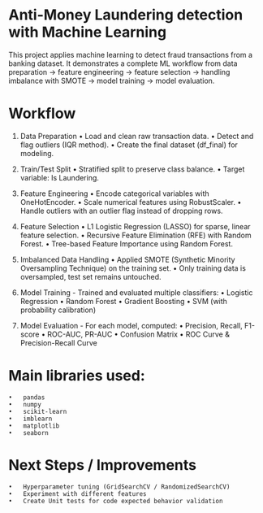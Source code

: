 # Anti-Money Laundering detection with Machine Learning

This project applies machine learning to detect fraud transactions from a banking dataset.
It demonstrates a complete ML workflow from data preparation → feature engineering → feature selection → handling imbalance with SMOTE → model training → model evaluation.

# Workflow

1. Data Preparation
	•	Load and clean raw transaction data.
	•	Detect and flag outliers (IQR method).
	•	Create the final dataset (df_final) for modeling.

2. Train/Test Split
	•	Stratified split to preserve class balance.
	•	Target variable: Is Laundering.

3. Feature Engineering
	•	Encode categorical variables with OneHotEncoder.
	•	Scale numerical features using RobustScaler.
	•	Handle outliers with an outlier flag instead of dropping rows.

4. Feature Selection
	•	L1 Logistic Regression (LASSO) for sparse, linear feature selection.
	•	Recursive Feature Elimination (RFE) with Random Forest.
	•	Tree-based Feature Importance using Random Forest.

5. Imbalanced Data Handling
	•	Applied SMOTE (Synthetic Minority Oversampling Technique) on the training set.
	•	Only training data is oversampled, test set remains untouched.

6. Model Training - Trained and evaluated multiple classifiers:
	•	Logistic Regression
	•	Random Forest
	•	Gradient Boosting
	•	SVM (with probability calibration)

7. Model Evaluation - For each model, computed:
	•	Precision, Recall, F1-score
	•	ROC-AUC, PR-AUC
	•	Confusion Matrix
	•	ROC Curve & Precision-Recall Curve

# Main libraries used:
	•	pandas
	•	numpy
	•	scikit-learn
	•	imblearn
	•	matplotlib
	•	seaborn

 # Next Steps / Improvements
	•	Hyperparameter tuning (GridSearchCV / RandomizedSearchCV)
    •	Experiment with different features
	•	Create Unit tests for code expected behavior validation
	
 
